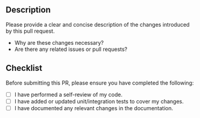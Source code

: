 ## Description

Please provide a clear and concise description of the changes introduced by this pull request.

- Why are these changes necessary?
- Are there any related issues or pull requests?

## Checklist

Before submitting this PR, please ensure you have completed the following:

- [ ] I have performed a self-review of my code.
- [ ] I have added or updated unit/integration tests to cover my changes.
- [ ] I have documented any relevant changes in the documentation.
